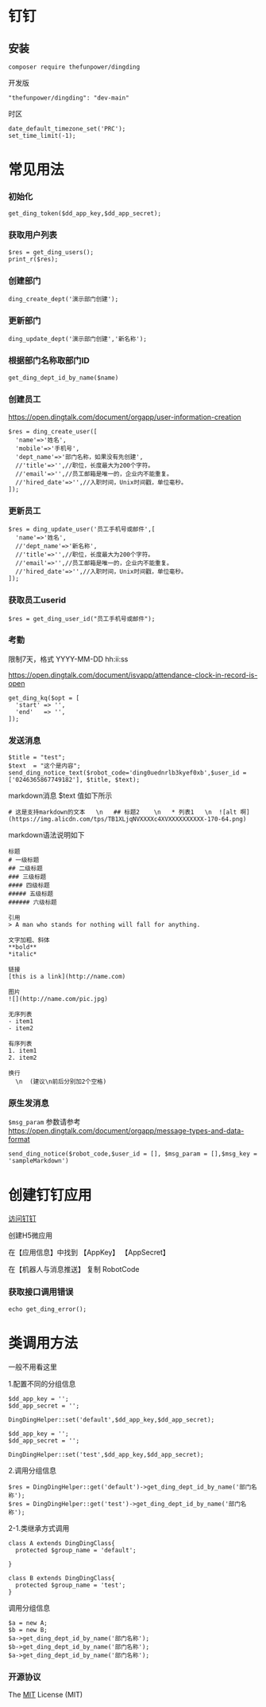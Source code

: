 # 钉钉

## 安装 

~~~
composer require thefunpower/dingding
~~~

开发版 
~~~
"thefunpower/dingding": "dev-main"
~~~

时区

~~~
date_default_timezone_set('PRC');
set_time_limit(-1); 
~~~
# 常见用法

### 初始化
~~~
get_ding_token($dd_app_key,$dd_app_secret); 
~~~

### 获取用户列表   
~~~ 
$res = get_ding_users();
print_r($res); 
~~~

### 创建部门

~~~
ding_create_dept('演示部门创建'); 
~~~

### 更新部门

~~~
ding_update_dept('演示部门创建','新名称');
~~~

### 根据部门名称取部门ID

~~~
get_ding_dept_id_by_name($name)
~~~

### 创建员工 

https://open.dingtalk.com/document/orgapp/user-information-creation

~~~
$res = ding_create_user([
  'name'=>'姓名',
  'mobile'=>'手机号',
  'dept_name'=>'部门名称，如果没有先创建',
  //'title'=>'',//职位，长度最大为200个字符。
  //'email'=>'',//员工邮箱是唯一的，企业内不能重复。 
  //'hired_date'=>'',//入职时间，Unix时间戳，单位毫秒。
]);
~~~

### 更新员工 
~~~ 
$res = ding_update_user('员工手机号或邮件',[
  'name'=>'姓名', 
  //'dept_name'=>'新名称',
  //'title'=>'',//职位，长度最大为200个字符。
  //'email'=>'',//员工邮箱是唯一的，企业内不能重复。 
  //'hired_date'=>'',//入职时间，Unix时间戳，单位毫秒。
]);
~~~


### 获取员工userid
~~~
$res = get_ding_user_id("员工手机号或邮件");
~~~  



### 考勤

限制7天，格式 YYYY-MM-DD hh:ii:ss

https://open.dingtalk.com/document/isvapp/attendance-clock-in-record-is-open

~~~  
get_ding_kq($opt = [
  'start' => '',
  'end'   => '',
]);
~~~~

### 发送消息

~~~
$title = "test";
$text  = "这个是内容";
send_ding_notice_text($robot_code='ding0uednrlb3kyef0xb',$user_id = ['0246365867749182'], $title, $text);
~~~

markdown消息  $text 值如下所示
~~~
# 这是支持markdown的文本   \n   ## 标题2    \n   * 列表1   \n  ![alt 啊](https://img.alicdn.com/tps/TB1XLjqNVXXXXc4XVXXXXXXXXXX-170-64.png)
~~~

markdown语法说明如下

~~~
标题
# 一级标题
## 二级标题
### 三级标题
#### 四级标题
##### 五级标题
###### 六级标题
 
引用
> A man who stands for nothing will fall for anything.
 
文字加粗、斜体
**bold**
*italic*
 
链接
[this is a link](http://name.com)
 
图片
![](http://name.com/pic.jpg)
 
无序列表
- item1
- item2
 
有序列表
1. item1
2. item2

换行
  \n  (建议\n前后分别加2个空格)
~~~

### 原生发消息

`$msg_param` 参数请参考 https://open.dingtalk.com/document/orgapp/message-types-and-data-format

~~~
send_ding_notice($robot_code,$user_id = [], $msg_param = [],$msg_key = 'sampleMarkdown')
~~~


# 创建钉钉应用

[访问钉钉](https://open-dev.dingtalk.com/fe/app#/corp/app)

创建H5微应用

在【应用信息】中找到  【AppKey】  【AppSecret】 

在【机器人与消息推送】  复制 RobotCode


### 获取接口调用错误
~~~ 
echo get_ding_error();
~~~

# 类调用方法

一般不用看这里

1.配置不同的分组信息
~~~
$dd_app_key = '';
$dd_app_secret = '';

DingDingHelper::set('default',$dd_app_key,$dd_app_secret);

$dd_app_key = '';
$dd_app_secret = '';

DingDingHelper::set('test',$dd_app_key,$dd_app_secret);
~~~
2.调用分组信息
~~~ 
$res = DingDingHelper::get('default')->get_ding_dept_id_by_name('部门名称'); 
$res = DingDingHelper::get('test')->get_ding_dept_id_by_name('部门名称');
~~~ 

2-1.类继承方式调用 
~~~
class A extends DingDingClass{
  protected $group_name = 'default'; 
  
}

class B extends DingDingClass{
  protected $group_name = 'test';  
}
~~~
调用分组信息
~~~
$a = new A;
$b = new B; 
$a->get_ding_dept_id_by_name('部门名称');
$b->get_ding_dept_id_by_name('部门名称');
$a->get_ding_dept_id_by_name('部门名称');
~~~ 


### 开源协议 

The [MIT](LICENSE) License (MIT)